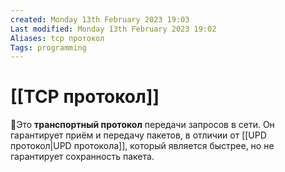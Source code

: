 ```yaml
---
created: Monday 13th February 2023 19:03
Last modified: Monday 13th February 2023 19:02
Aliases: tcp протокол
Tags: programming
---
```


# [[TCP протокол]]

📌Это **транспортный протокол** передачи запросов в сети. Он гарантирует приём и передачу пакетов, в отличии от [[UPD протокол|UPD протокола]], который является быстрее, но не гарантирует сохранность пакета.

